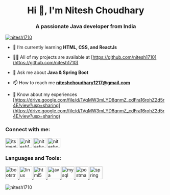 <h1 align="center">Hi 👋, I'm Nitesh Choudhary</h1>
<h3 align="center">A passionate Java developer from India</h3>

<p align="left"> <a href="https://github.com/ryo-ma/github-profile-trophy"><img src="https://github-profile-trophy.vercel.app/?username=nitesh1710" alt="nitesh1710" /></a> </p>

- 🌱 I’m currently learning **HTML, CSS, and ReactJs**

- 👨‍💻 All of my projects are available at [https://github.com/nitesh1710](https://github.com/nitesh1710)

- 💬 Ask me about **Java & Spring Boot**

- 📫 How to reach me **niteshchoudhary1217@gmail.com**

- 📄 Know about my experiences [https://drive.google.com/file/d/1VqMW3mLYD8qnmZ_cdFra16rohZ2d5r4E/view?usp=sharing](https://drive.google.com/file/d/1VqMW3mLYD8qnmZ_cdFra16rohZ2d5r4E/view?usp=sharing)

<h3 align="left">Connect with me:</h3>
<p align="left">
<a href="https://www.linkedin.com/in/itsmenitesh" target="_blank"><img align="center" src="https://cdn.jsdelivr.net/gh/devicons/devicon/icons/linkedin/linkedin-original.svg" alt="itsmenitesh" height="30" width="40" /></a>
<a href="https://github.com/nitesh1710" target="_blank"><img align="center" src="https://cdn.jsdelivr.net/gh/devicons/devicon/icons/github/github-original.svg" alt="nitesh1710" height="30" width="40" /></a>
  <a href="https://www.hackerrank.com/niteshchoudhary4" target="_blank"><img align="center" src="https://cdn.worldvectorlogo.com/logos/hackerrank.svg" alt="niteshchoudhary4" height="30" width="40" /></a>
<a href="https://www.leetcode.com/niteshchoudhary4" target="_blank"><img align="center" src="https://upload.wikimedia.org/wikipedia/commons/1/19/LeetCode_logo_black.png" alt="niteshchoudhary4" height="30" width="40" /></a>
</p>

<h3 align="left">Languages and Tools:</h3>
<p align="left"> 
<a href="https://getbootstrap.com" target="_blank" rel="noreferrer"> <img src="https://cdn.jsdelivr.net/gh/devicons/devicon/icons/bootstrap/bootstrap-plain-wordmark.svg" alt="bootstrap" width="40" height="40"/> </a> 
<a href="https://git-scm.com/" target="_blank" rel="noreferrer"> <img src="https://cdn.jsdelivr.net/gh/devicons/devicon/icons/linux/linux-original.svg" alt="linux" width="40" height="40"/> </a> 
<a href="https://www.w3.org/html/" target="_blank" rel="noreferrer"> <img src="https://cdn.jsdelivr.net/gh/devicons/devicon/icons/html5/html5-original-wordmark.svg" alt="html5" width="40" height="40"/> </a> 
<a href="https://www.java.com" target="_blank" rel="noreferrer"> <img src="https://cdn.jsdelivr.net/gh/devicons/devicon/icons/java/java-original.svg" alt="java" width="40" height="40"/> </a> 
<a href="https://www.mysql.com/" target="_blank" rel="noreferrer"> <img src="https://cdn.jsdelivr.net/gh/devicons/devicon/icons/mysql/mysql-original-wordmark.svg" alt="mysql" width="40" height="40"/> </a> 
<a href="https://www.postman.com" target="_blank" rel="noreferrer"> <img src="https://www.vectorlogo.zone/logos/getpostman/getpostman-icon.svg" alt="postman" width="40" height="40"/> </a> 
<a href="https://spring.io/" target="_blank" rel="noreferrer"> <img src="https://cdn.jsdelivr.net/gh/devicons/devicon/icons/spring/spring-original.svg" alt="spring" width="40" height="40"/> </a> 
</p>

<p><img align="center" src="https://github-readme-stats.vercel.app/api/top-langs?username=nitesh1710&show_icons=true&locale=en&layout=compact" alt="nitesh1710" /></p>
